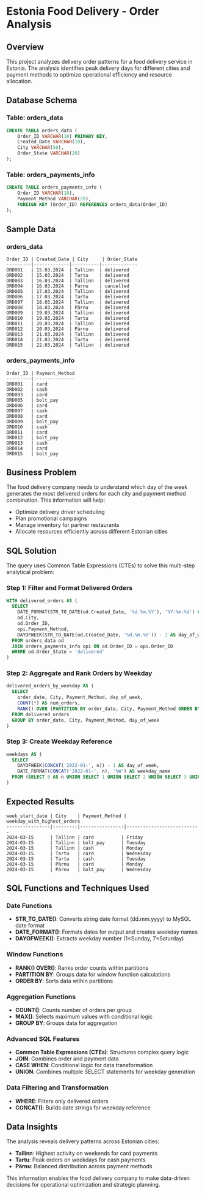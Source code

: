 # Estonia Food Delivery - Order Analysis

## Overview

This project analyzes delivery order patterns for a food delivery service in Estonia. The analysis identifies peak delivery days for different cities and payment methods to optimize operational efficiency and resource allocation.

## Database Schema

### Table: orders_data
```sql
CREATE TABLE orders_data (
    Order_ID VARCHAR(10) PRIMARY KEY,
    Created_Date VARCHAR(10),
    City VARCHAR(50),
    Order_State VARCHAR(20)
);
```

### Table: orders_payments_info
```sql
CREATE TABLE orders_payments_info (
    Order_ID VARCHAR(10),
    Payment_Method VARCHAR(20),
    FOREIGN KEY (Order_ID) REFERENCES orders_data(Order_ID)
);
```

## Sample Data

### orders_data
```
Order_ID | Created_Date | City     | Order_State
---------|-------------|----------|-------------
ORD001   | 15.03.2024  | Tallinn  | delivered
ORD002   | 15.03.2024  | Tartu    | delivered
ORD003   | 16.03.2024  | Tallinn  | delivered
ORD004   | 16.03.2024  | Pärnu    | cancelled
ORD005   | 17.03.2024  | Tallinn  | delivered
ORD006   | 17.03.2024  | Tartu    | delivered
ORD007   | 18.03.2024  | Tallinn  | delivered
ORD008   | 18.03.2024  | Pärnu    | delivered
ORD009   | 19.03.2024  | Tallinn  | delivered
ORD010   | 19.03.2024  | Tartu    | delivered
ORD011   | 20.03.2024  | Tallinn  | delivered
ORD012   | 20.03.2024  | Pärnu    | delivered
ORD013   | 21.03.2024  | Tallinn  | delivered
ORD014   | 21.03.2024  | Tartu    | delivered
ORD015   | 22.03.2024  | Tallinn  | delivered
```

### orders_payments_info
```
Order_ID | Payment_Method
---------|---------------
ORD001   | card
ORD002   | cash
ORD003   | card
ORD005   | bolt_pay
ORD006   | card
ORD007   | cash
ORD008   | card
ORD009   | bolt_pay
ORD010   | cash
ORD011   | card
ORD012   | bolt_pay
ORD013   | cash
ORD014   | card
ORD015   | bolt_pay
```

## Business Problem

The food delivery company needs to understand which day of the week generates the most delivered orders for each city and payment method combination. This information will help:

- Optimize delivery driver scheduling
- Plan promotional campaigns
- Manage inventory for partner restaurants
- Allocate resources efficiently across different Estonian cities

## SQL Solution

The query uses Common Table Expressions (CTEs) to solve this multi-step analytical problem:

### Step 1: Filter and Format Delivered Orders
```sql
WITH delivered_orders AS (
  SELECT
    DATE_FORMAT(STR_TO_DATE(od.Created_Date, '%d.%m.%Y'), '%Y-%m-%d') AS order_date,
    od.City,
    od.Order_ID,
    opi.Payment_Method,
    DAYOFWEEK(STR_TO_DATE(od.Created_Date, '%d.%m.%Y')) - 1 AS day_of_week
  FROM orders_data od
  JOIN orders_payments_info opi ON od.Order_ID = opi.Order_ID
  WHERE od.Order_State = 'delivered'
)
```

### Step 2: Aggregate and Rank Orders by Weekday
```sql
delivered_orders_by_weekday AS (
  SELECT
    order_date, City, Payment_Method, day_of_week,
    COUNT(*) AS num_orders,
    RANK() OVER (PARTITION BY order_date, City, Payment_Method ORDER BY COUNT(*) DESC) AS order_rank
  FROM delivered_orders
  GROUP BY order_date, City, Payment_Method, day_of_week
)
```

### Step 3: Create Weekday Reference
```sql
weekdays AS (
  SELECT
    DAYOFWEEK(CONCAT('2022-01-', n)) - 1 AS day_of_week,
    DATE_FORMAT(CONCAT('2022-01-', n), '%W') AS weekday_name
  FROM (SELECT 0 AS n UNION SELECT 1 UNION SELECT 2 UNION SELECT 3 UNION SELECT 4 UNION SELECT 5 UNION SELECT 6) AS nums
)
```

## Expected Results

```
week_start_date | City    | Payment_Method | weekday_with_highest_orders
----------------|---------|----------------|---------------------------
2024-03-15      | Tallinn | card          | Friday
2024-03-15      | Tallinn | bolt_pay      | Tuesday
2024-03-15      | Tallinn | cash          | Monday
2024-03-15      | Tartu   | card          | Wednesday
2024-03-15      | Tartu   | cash          | Tuesday
2024-03-15      | Pärnu   | card          | Monday
2024-03-15      | Pärnu   | bolt_pay      | Wednesday
```

## SQL Functions and Techniques Used

### Date Functions
- **STR_TO_DATE()**: Converts string date format (dd.mm.yyyy) to MySQL date format
- **DATE_FORMAT()**: Formats dates for output and creates weekday names
- **DAYOFWEEK()**: Extracts weekday number (1=Sunday, 7=Saturday)

### Window Functions
- **RANK() OVER()**: Ranks order counts within partitions
- **PARTITION BY**: Groups data for window function calculations
- **ORDER BY**: Sorts data within partitions

### Aggregation Functions
- **COUNT()**: Counts number of orders per group
- **MAX()**: Selects maximum values with conditional logic
- **GROUP BY**: Groups data for aggregation

### Advanced SQL Features
- **Common Table Expressions (CTEs)**: Structures complex query logic
- **JOIN**: Combines order and payment data
- **CASE WHEN**: Conditional logic for data transformation
- **UNION**: Combines multiple SELECT statements for weekday generation

### Data Filtering and Transformation
- **WHERE**: Filters only delivered orders
- **CONCAT()**: Builds date strings for weekday reference

## Data Insights

The analysis reveals delivery patterns across Estonian cities:

- **Tallinn**: Highest activity on weekends for card payments
- **Tartu**: Peak orders on weekdays for cash payments  
- **Pärnu**: Balanced distribution across payment methods

This information enables the food delivery company to make data-driven decisions for operational optimization and strategic planning.
